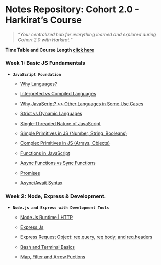 # Notes Repository: Cohort 2.0 - Harkirat’s Course

> _“Your centralized hub for everything learned and explored during Cohort 2.0 with Harkirat.”_

**Time Table and Course Length [click here](./Notes/process/Time_chart.md)**

### Week 1: Basic JS Fundamentals

- **`JavaScript Foundation`**

  - [Why Languages?](./Notes/Week_1/Javascript_Foundation.md)

  - [Interpreted vs Compiled Languages](./Notes/Week_1/Javascript_Foundation.md)

  - [Why JavaScript? >> Other Languages in Some Use Cases](./Notes/Week_1/Javascript_Foundation.md)

  - [Strict vs Dynamic Languages](./Notes/Week_1/Javascript_Foundation.md)

  - [Single-Threaded Nature of JavaScript](./Notes/Week_1/Javascript_Foundation.md)

  - [Simple Primitives in JS (Number, String, Booleans)](./Notes/Week_1/Javascript_Foundation.md)

  - [Complex Primitives in JS (Arrays, Objects)](./Notes/Week_1/Javascript_Foundation.md)

  - [Functions in JavaScript](./Notes/Week_1/Javascript_Foundation.md)

  - [Async Functions vs Sync Functions](./Notes/Week_1/Javascript_Foundation.md)

  - [Promises](./Notes/Week_1/Javascript_Foundation.md)

  - [Async/Await Syntax](./Notes/Week_1/Javascript_Foundation.md)

### Week 2: Node, Express & Development.

- **`Node.js and Express with Development Tools`**

  - [Node Js Runtime | HTTP](./Notes/Week_2/Node_Express_and_Development.md)

  - [Express.Js](./Notes/Week_2/Node_Express_and_Development.md)

  - [Express Request Object: req.query, req.body, and req.headers](./Notes/Week_2/Node_Express_and_Development.md)

  - [Bash and Terminal Basics](./Notes/Week_2/Node_Express_and_Development.md)

  - [Map, Filter and Arrow Fuctions](./Notes/Week_2/Node_Express_and_Development.md)
